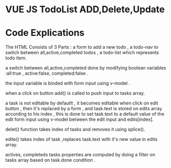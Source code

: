 # VUE JS TodoList ADD,Delete,Update 


# Code Explications 

The HTML Consists of 3 Parts : a form to add a new todo , a todo-nav to switch between all,active,completed todos ,
a todo-list which represents todo item.

a switch between all,active,completed done by modifying boolean variables :all:true , active:false, completed:false .
 
the input variable is binded with form input using v-model  .

when a click on button add() is called to push input to tasks array.

a task is not editable by defautlt , it becomes editable when click on edit button , then it's replaced by a form ,
and task.text is stored on edits array according to his index , this is done to set task.text to a default value
of the edit form input using v-model between the edit input and edits[index].

delet() function takes index of tasks and removes it using splice().

edite() takes index of task ,replaces task.text with it's new value in edits array.

actives, completeds tasks properties are computed by doing a filter on tasks array based on task.done condition . 
